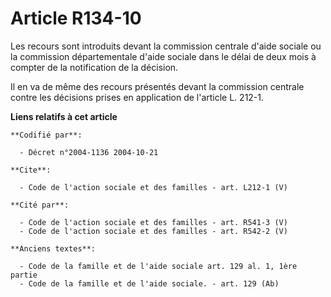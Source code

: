 # Article R134-10

Les recours sont introduits devant la commission centrale d'aide sociale ou la commission départementale d'aide sociale dans
le délai de deux mois à compter de la notification de la décision. 

Il en va de même des recours présentés devant la commission centrale contre les décisions prises en application de l'article
L. 212-1.

**Liens relatifs à cet article**

	**Codifié par**:

	  - Décret n°2004-1136 2004-10-21

	**Cite**:

	  - Code de l'action sociale et des familles - art. L212-1 (V)

	**Cité par**:

	  - Code de l'action sociale et des familles - art. R541-3 (V)
	  - Code de l'action sociale et des familles - art. R542-2 (V)

	**Anciens textes**:

	  - Code de la famille et de l'aide sociale art. 129 al. 1, 1ère partie
	  - Code de la famille et de l'aide sociale. - art. 129 (Ab)

